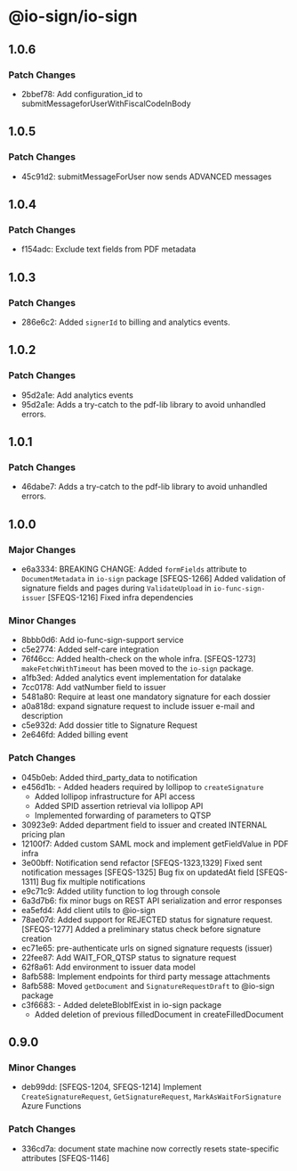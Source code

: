 # @io-sign/io-sign

## 1.0.6

### Patch Changes

- 2bbef78: Add configuration_id to submitMessageforUserWithFiscalCodeInBody

## 1.0.5

### Patch Changes

- 45c91d2: submitMessageForUser now sends ADVANCED messages

## 1.0.4

### Patch Changes

- f154adc: Exclude text fields from PDF metadata

## 1.0.3

### Patch Changes

- 286e6c2: Added `signerId` to billing and analytics events.

## 1.0.2

### Patch Changes

- 95d2a1e: Add analytics events
- 95d2a1e: Adds a try-catch to the pdf-lib library to avoid unhandled errors.

## 1.0.1

### Patch Changes

- 46dabe7: Adds a try-catch to the pdf-lib library to avoid unhandled errors.

## 1.0.0

### Major Changes

- e6a3334: BREAKING CHANGE: Added `formFields` attribute to `DocumentMetadata` in `io-sign` package
  [SFEQS-1266] Added validation of signature fields and pages during `ValidateUpload` in `io-func-sign-issuer`
  [SFEQS-1216] Fixed infra dependencies

### Minor Changes

- 8bbb0d6: Add io-func-sign-support service
- c5e2774: Added self-care integration
- 76f46cc: Added health-check on the whole infra. [SFEQS-1273]
  `makeFetchWithTimeout` has been moved to the `io-sign` package.
- a1fb3ed: Added analytics event implementation for datalake
- 7cc0178: Add vatNumber field to issuer
- 5481a80: Require at least one mandatory signature for each dossier
- a0a818d: expand signature request to include issuer e-mail and description
- c5e932d: Add dossier title to Signature Request
- 2e646fd: Added billing event

### Patch Changes

- 045b0eb: Added third_party_data to notification
- e456d1b: - Added headers required by lollipop to `createSignature`
  - Added lollipop infrastructure for API access
  - Added SPID assertion retrieval via lollipop API
  - Implemented forwarding of parameters to QTSP
- 30923e9: Added department field to issuer and created INTERNAL pricing plan
- 12100f7: Added custom SAML mock and implement getFieldValue in PDF infra
- 3e00bff: Notification send refactor
  [SFEQS-1323,1329] Fixed sent notification messages
  [SFEQS-1325] Bug fix on updatedAt field
  [SFEQS-1311] Bug fix multiple notifications
- e9c71c9: Added utility function to log through console
- 6a3d7b6: fix minor bugs on REST API serialization and error responses
- ea5efd4: Add client utils to @io-sign
- 78ae07d: Added support for REJECTED status for signature request. [SFEQS-1277]
  Added a preliminary status check before signature creation
- ec71e65: pre-authenticate urls on signed signature requests (issuer)
- 22fee87: Add WAIT_FOR_QTSP status to signature request
- 62f8a61: Add environment to issuer data model
- 8afb588: Implement endpoints for third party message attachments
- 8afb588: Moved `getDocument` and `SignatureRequestDraft` to @io-sign package
- c3f6683: - Added deleteBlobIfExist in io-sign package
  - Added deletion of previous filledDocument in createFilledDocument

## 0.9.0

### Minor Changes

- deb99dd: [SFEQS-1204, SFEQS-1214] Implement `CreateSignatureRequest`, `GetSignatureRequest`, `MarkAsWaitForSignature` Azure Functions

### Patch Changes

- 336cd7a: document state machine now correctly resets state-specific attributes [SFEQS-1146]
